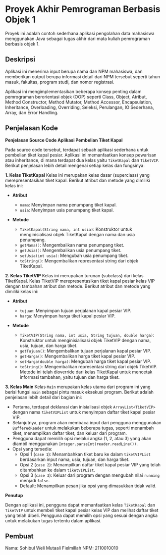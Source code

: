 # Proyek Akhir Pemrograman Berbasis Objek 1

Proyek ini adalah contoh sederhana aplikasi pengolahan data mahasiswa menggunakan Java sebagai tugas akhir dari mata kuliah pemrograman berbasis objek 1.

## Deskripsi

Aplikasi ini menerima input berupa nama dan NPM mahasiswa, dan memberikan output berupa informasi detail dari NPM tersebut seperti tahun masuk, fakultas, program studi, dan nomor registrasi.

Aplikasi ini mengimplementasikan beberapa konsep penting dalam pemrograman berorientasi objek (OOP) seperti Class, Object, Atribut, Method Constructor, Method Mutator, Method Accessor, Encapsulation, Inheritance, Overloading, Overriding, Seleksi, Perulangan, IO Sederhana, Array, dan Error Handling.

## Penjelasan Kode
**Penjelasan Source Code Aplikasi Pembelian Tiket Kapal**

Pada source code tersebut, terdapat sebuah aplikasi sederhana untuk pembelian tiket kapal pesiar. Aplikasi ini memanfaatkan konsep pewarisan atau inheritance, di mana terdapat dua kelas yaitu `TiketKapal` dan `TiketVIP`. Berikut penjelasan lebih detail mengenai setiap kelas dan fungsinya:

**1. Kelas TiketKapal**
Kelas ini merupakan kelas dasar (superclass) yang merepresentasikan tiket kapal. Berikut atribut dan metode yang dimiliki kelas ini:

- **Atribut**
  - `nama`: Menyimpan nama penumpang tiket kapal.
  - `usia`: Menyimpan usia penumpang tiket kapal.

- **Metode**
  - `TiketKapal(String nama, int usia)`: Konstruktor untuk menginisialisasi objek TiketKapal dengan nama dan usia penumpang.
  - `getNama()`: Mengembalikan nama penumpang tiket.
  - `getUsia()`: Mengembalikan usia penumpang tiket.
  - `setUsia(int usia)`: Mengubah usia penumpang tiket.
  - `toString()`: Mengembalikan representasi string dari objek TiketKapal.

**2. Kelas TiketVIP**
Kelas ini merupakan turunan (subclass) dari kelas TiketKapal. Kelas TiketVIP merepresentasikan tiket kapal pesiar kelas VIP dengan tambahan atribut dan metode. Berikut atribut dan metode yang dimiliki kelas ini:

- **Atribut**
  - `tujuan`: Menyimpan tujuan perjalanan kapal pesiar VIP.
  - `harga`: Menyimpan harga tiket kapal pesiar VIP.

- **Metode**
  - `TiketVIP(String nama, int usia, String tujuan, double harga)`: Konstruktor untuk menginisialisasi objek TiketVIP dengan nama, usia, tujuan, dan harga tiket.
  - `getTujuan()`: Mengembalikan tujuan perjalanan kapal pesiar VIP.
  - `getHarga()`: Mengembalikan harga tiket kapal pesiar VIP.
  - `setHarga(double harga)`: Mengubah harga tiket kapal pesiar VIP.
  - `toString()`: Mengembalikan representasi string dari objek TiketVIP. Metode ini telah dioverride dari kelas TiketKapal untuk mencetak informasi tambahan, yaitu tujuan dan harga tiket.

**3. Kelas Main**
Kelas `Main` merupakan kelas utama dari program ini yang berisi fungsi `main` sebagai pintu masuk eksekusi program. Berikut adalah penjelasan lebih detail dari bagian ini:

- Pertama, terdapat deklarasi dan inisialisasi objek `ArrayList<TiketVIP>` dengan nama `tiketVIPList` untuk menyimpan daftar tiket kapal pesiar VIP.
- Selanjutnya, program akan membaca input dari pengguna menggunakan `BufferedReader` untuk melakukan beberapa tugas, seperti menambah tiket, menampilkan daftar tiket, dan keluar dari program.
- Pengguna dapat memilih opsi melalui angka (1, 2, atau 3) yang akan diambil menggunakan `Integer.parseInt(reader.readLine())`.
- Opsi yang tersedia:
  - Opsi 1 (`case 1`): Menambahkan tiket baru ke dalam `tiketVIPList` berdasarkan input nama, usia, tujuan, dan harga tiket.
  - Opsi 2 (`case 2`): Menampilkan daftar tiket kapal pesiar VIP yang telah ditambahkan ke dalam `tiketVIPList`.
  - Opsi 3 (`case 3`): Keluar dari program dengan mengubah nilai `running` menjadi `false`.
  - Default: Menampilkan pesan jika opsi yang dimasukkan tidak valid.

**Penutup**

Dengan aplikasi ini, pengguna dapat memanfaatkan kelas `TiketKapal` dan `TiketVIP` untuk membeli tiket kapal pesiar kelas VIP dan melihat daftar tiket yang telah dibeli. Pengguna dapat memilih opsi yang sesuai dengan angka untuk melakukan tugas tertentu dalam aplikasi.
## Pembuat

Nama: Sohibul Weli Mutaali Fielmillah 
NPM: 2110010010
